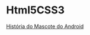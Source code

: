 # Html5CSS3
 
<a href="https://kam1hate.github.io/Html5CSS3/SiteAndroidLogo/android.html">História do Mascote do Android</a>